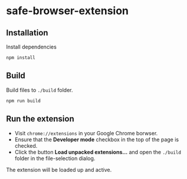 # safe-browser-extension

Installation
-------
Install dependencies
```
npm install
```

Build
-------

Build files to `./build` folder.
```
npm run build
```

Run the extension
-------

* Visit `chrome://extensions` in your Google Chrome borwser.
* Ensure that the **Developer mode** checkbox in the top of the page is checked.
* Click the button **Load unpacked extensions...** and open the `./build` folder in the file-selection dialog.

The extension will be loaded up and active.